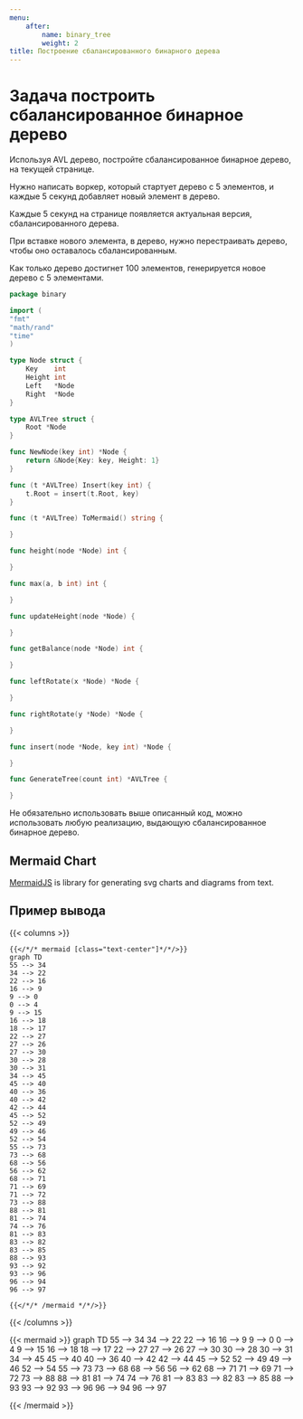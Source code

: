 ```yaml
---
menu:
    after:
        name: binary_tree
        weight: 2
title: Построение сбалансированного бинарного дерева
---
```


# Задача построить сбалансированное бинарное дерево
Используя AVL дерево, постройте сбалансированное бинарное дерево, на текущей странице.

Нужно написать воркер, который стартует дерево с 5 элементов, и каждые 5 секунд добавляет новый элемент в дерево.

Каждые 5 секунд на странице появляется актуальная версия, сбалансированного дерева.

При вставке нового элемента, в дерево, нужно перестраивать дерево, чтобы оно оставалось сбалансированным.

Как только дерево достигнет 100 элементов, генерируется новое дерево с 5 элементами.

```go
package binary

import (
"fmt"
"math/rand"
"time"
)

type Node struct {
	Key    int
	Height int
	Left   *Node
	Right  *Node
}

type AVLTree struct {
	Root *Node
}

func NewNode(key int) *Node {
	return &Node{Key: key, Height: 1}
}

func (t *AVLTree) Insert(key int) {
	t.Root = insert(t.Root, key)
}

func (t *AVLTree) ToMermaid() string {

}

func height(node *Node) int {

}

func max(a, b int) int {

}

func updateHeight(node *Node) {

}

func getBalance(node *Node) int {

}

func leftRotate(x *Node) *Node {

}

func rightRotate(y *Node) *Node {

}

func insert(node *Node, key int) *Node {

}

func GenerateTree(count int) *AVLTree {

}
```

Не обязательно использовать выше описанный код, можно использовать любую реализацию, выдающую сбалансированное бинарное дерево.

## Mermaid Chart

[MermaidJS](https://mermaid-js.github.io/) is library for generating svg charts and diagrams from text.

## Пример вывода

{{< columns >}}
```tpl
{{</*/* mermaid [class="text-center"]*/*/>}}
graph TD
55 --> 34
34 --> 22
22 --> 16
16 --> 9
9 --> 0
0 --> 4
9 --> 15
16 --> 18
18 --> 17
22 --> 27
27 --> 26
27 --> 30
30 --> 28
30 --> 31
34 --> 45
45 --> 40
40 --> 36
40 --> 42
42 --> 44
45 --> 52
52 --> 49
49 --> 46
52 --> 54
55 --> 73
73 --> 68
68 --> 56
56 --> 62
68 --> 71
71 --> 69
71 --> 72
73 --> 88
88 --> 81
81 --> 74
74 --> 76
81 --> 83
83 --> 82
83 --> 85
88 --> 93
93 --> 92
93 --> 96
96 --> 94
96 --> 97

{{</*/* /mermaid */*/>}}
```

{{< /columns >}}

{{< mermaid >}}
graph TD
55 --> 34
34 --> 22
22 --> 16
16 --> 9
9 --> 0
0 --> 4
9 --> 15
16 --> 18
18 --> 17
22 --> 27
27 --> 26
27 --> 30
30 --> 28
30 --> 31
34 --> 45
45 --> 40
40 --> 36
40 --> 42
42 --> 44
45 --> 52
52 --> 49
49 --> 46
52 --> 54
55 --> 73
73 --> 68
68 --> 56
56 --> 62
68 --> 71
71 --> 69
71 --> 72
73 --> 88
88 --> 81
81 --> 74
74 --> 76
81 --> 83
83 --> 82
83 --> 85
88 --> 93
93 --> 92
93 --> 96
96 --> 94
96 --> 97

{{< /mermaid >}}
